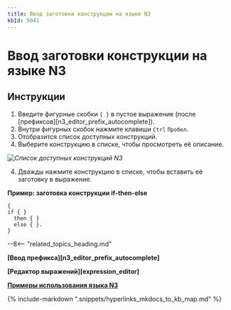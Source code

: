 ```yaml
---
title: Ввод заготовки конструкции на языке N3
kbId: 5041
---
```


# Ввод заготовки конструкции на языке N3

## Инструкции

1. Введите фигурные скобки `{ }` в пустое выражение (после [префиксов][n3_editor_prefix_autocomplete]).
2. Внутри фигурных скобок нажмите клавиши `Ctrl` `Пробел`.
3. Отобразится список доступных конструкций.
4. Выберите конструкцию в списке, чтобы просмотреть её описание.

_![Список доступных конструкций N3](https://kb.comindware.ru/assets/n3_editor_block_autocomplete.png)_

4. Дважды нажмите конструкцию в списке, чтобы вставить её заготовку в выражение.

**Пример: заготовка конструкции if-then-else**

```
{
if { }
  then { }
  else { }.
}
```

--8<-- "related_topics_heading.md"

**[Ввод префикса][n3_editor_prefix_autocomplete]**

**[Редактор выражений][expression_editor]**

**[Примеры использования языка N3](https://kb.comindware.ru/category\.php\?id=877)**

{% include-markdown ".snippets/hyperlinks_mkdocs_to_kb_map.md" %}
